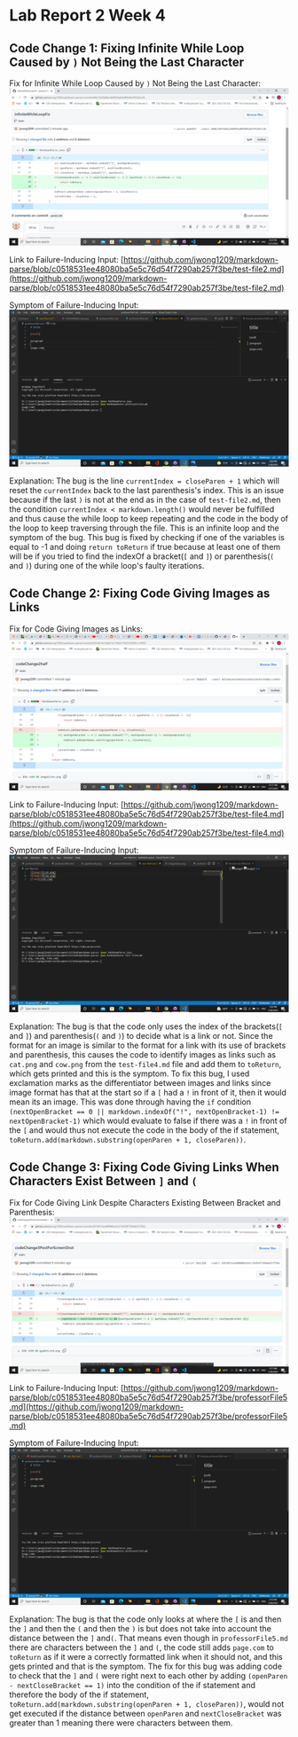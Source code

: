 # **Lab Report 2 Week 4**

## Code Change 1: Fixing Infinite While Loop Caused by `)` Not Being the Last Character
Fix for Infinite While Loop Caused by `)` Not Being the Last Character: ![infiniteWhileLoopFix](infiniteWhileLoopFix.png)

Link to Failure-Inducing Input: [https://github.com/jwong1209/markdown-parse/blob/c0518531ee48080ba5e5c76d54f7290ab257f3be/test-file2.md](https://github.com/jwong1209/markdown-parse/blob/c0518531ee48080ba5e5c76d54f7290ab257f3be/test-file2.md)

Symptom of Failure-Inducing Input: 
![Infinite While Loop](infiniteWhileLoop.png)

Explanation: The bug is the line `currentIndex = closeParen + 1` which will reset the `currentIndex` back to the last parenthesis's index. This is an issue because if the last `)` is not at the end as in the case of `test-file2.md`, then the condition `currentIndex < markdown.length()` would never be fulfilled and thus cause the while loop to keep repeating and the code in the body of the loop to keep traversing through the file. This is an infinite loop and the symptom of the bug. This bug is fixed by checking if one of the variables is equal to -1 and doing `return toReturn` if true because at least one of them will be if you tried to find the indexOf a bracket(`[` and `]`) or parenthesis(`(` and `)`) during one of the while loop's faulty iterations.

## Code Change 2: Fixing Code Giving Images as Links
Fix for Code Giving Images as Links: ![imageGivenFix](imageGivenFix.png)

Link to Failure-Inducing Input: [https://github.com/jwong1209/markdown-parse/blob/c0518531ee48080ba5e5c76d54f7290ab257f3be/test-file4.md](https://github.com/jwong1209/markdown-parse/blob/c0518531ee48080ba5e5c76d54f7290ab257f3be/test-file4.md)

Symptom of Failure-Inducing Input:
![imageGiven](imageGiven.png)

Explanation: The bug is that the code only uses the index of the brackets(`[` and `]`) and parenthesis(`(` and `)`) to decide what is a link or not. Since the format for an image is similar to the format for a link with its use of brackets and parenthesis, this causes the code to identify images as links such as `cat.png` and `cow.png` from the `test-file4.md` file and add them to `toReturn`, which gets printed and this is the symptom. To fix this bug, I used exclamation marks as the differentiator between images and links since image format has that at the start so if a `[` had a `!` in front of it, then it would mean its an image. This was done through having the `if` condition `(nextOpenBracket == 0 || markdown.indexOf("!", nextOpenBracket-1) != nextOpenBracket-1)` which would evaluate to false if there was a `!` in front of the `[` and would thus not execute the code in the body of the if statement, `toReturn.add(markdown.substring(openParen + 1, closeParen))`.

## Code Change 3: Fixing Code Giving Links When Characters Exist Between `]` and `(`
Fix for Code Giving Link Despite Characters Existing Between Bracket and Parenthesis:
![gapNotLinkFix](gapNotLinkFix.png)

Link to Failure-Inducing Input: 
[https://github.com/jwong1209/markdown-parse/blob/c0518531ee48080ba5e5c76d54f7290ab257f3be/professorFile5.md](https://github.com/jwong1209/markdown-parse/blob/c0518531ee48080ba5e5c76d54f7290ab257f3be/professorFile5.md)

Symptom of Failure-Inducing Input:
![gapNotLink](gapNotLink.png)

Explanation: The bug is that the code only looks at where the `[` is and then the `]` and then the `(` and then the `)` is but does not take into account the distance between the `]` and`(`. That means even though in `professorFile5.md` there are characters between the `]` and `(`, the code still adds `page.com` to `toReturn` as if it were a correctly formatted link when it should not, and this gets printed and that is the symptom. The fix for this bug was adding code to check that the `]` and `(` were right next to each other by adding `(openParen - nextCloseBracket == 1)` into the condition of the if statement and therefore the body of the if statement, `toReturn.add(markdown.substring(openParen + 1, closeParen))`, would not get executed if the distance between `openParen` and `nextCloseBracket` was greater than 1 meaning there were characters between them. 